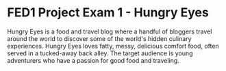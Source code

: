 # FED1 Project Exam 1 - Hungry Eyes

Hungry Eyes is a food and travel blog where a handful of bloggers travel around the world to discover some of the world's hidden culinary experiences. Hungry Eyes loves fatty, messy, delicious comfort food, often served in a tucked-away back alley. The target audience is young adventurers who have a passion for good food and traveling.

